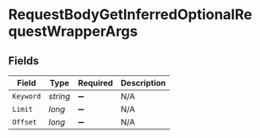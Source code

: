 # RequestBodyGetInferredOptionalRequestWrapperArgs


## Fields

| Field              | Type               | Required           | Description        |
| ------------------ | ------------------ | ------------------ | ------------------ |
| `Keyword`          | *string*           | :heavy_minus_sign: | N/A                |
| `Limit`            | *long*             | :heavy_minus_sign: | N/A                |
| `Offset`           | *long*             | :heavy_minus_sign: | N/A                |